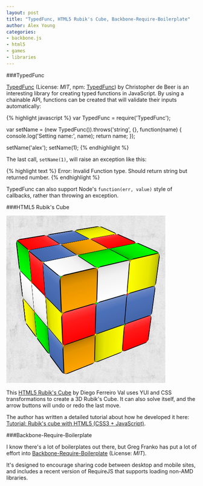 ```yaml
---
layout: post
title: "TypedFunc, HTML5 Rubik's Cube, Backbone-Require-Boilerplate"
author: Alex Young
categories: 
- backbone.js
- html5
- games
- libraries
---
```


###TypedFunc

[TypedFunc](https://github.com/christopherdebeer/TypedFunc) (License: _MIT_, npm: [TypedFunc](http://npmjs.org/package/TypedFunc)) by Christopher de Beer is an interesting library for creating typed functions in JavaScript.  By using a chainable API, functions can be created that will validate their inputs automatically:

{% highlight javascript %}
var TypedFunc = require('TypedFunc');

var setName = (new TypedFunc()).throws('string', {}, function(name) {
  console.log('Setting name:', name);
  return name;
});

setName('alex');
setName(1);
{% endhighlight %}

The last call, `setName(1)`, will raise an exception like this:

{% highlight text %}
Error: Invalid Function type. Should return string but returned number.
{% endhighlight %}

TypedFunc can also support Node's `function(err, value)` style of callbacks, rather than throwing an exception.

###HTML5 Rubik's Cube

![Rubik's Cube screenshot](/images/posts/rubik5.png)

This [HTML5 Rubik's Cube](http://html5rubik.com/) by Diego Ferreiro Val uses YUI and CSS transformations to create a 3D Rubik's Cube.  It can also solve itself, and the arrow buttons will undo or redo the last move.

The author has written a detailed tutorial about how he developed it here: [Tutorial: Rubik's cube with HTML5 (CSS3 + JavaScript)](http://html5rubik.com/tutorial/).

###Backbone-Require-Boilerplate

I know there's a lot of boilerplates out there, but Greg Franko has put a lot of effort into [Backbone-Require-Boilerplate](https://github.com/gfranko/Backbone-Require-Boilerplate) (License: _MIT_).

It's designed to encourage sharing code between desktop and mobile sites, and includes a recent version of RequireJS that supports loading non-AMD libraries.
